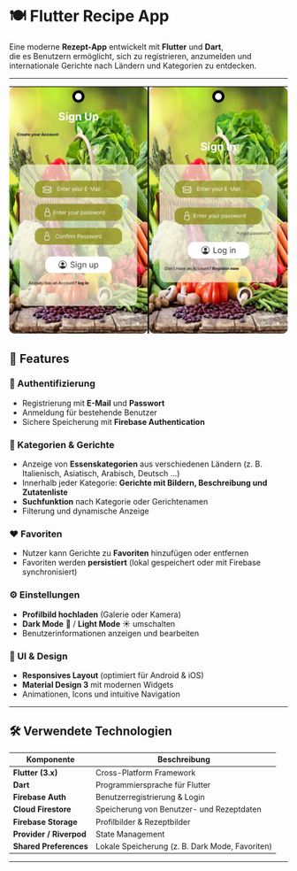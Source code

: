 # 🍽️ Flutter Recipe App

Eine moderne **Rezept-App** entwickelt mit **Flutter** und **Dart**,  
die es Benutzern ermöglicht, sich zu registrieren, anzumelden und internationale Gerichte nach Ländern und Kategorien zu entdecken.  

---


![QR Code Generator Screenshot](Bilder.png)




## 🚀 Features

### 🔐 Authentifizierung
- Registrierung mit **E-Mail** und **Passwort**  
- Anmeldung für bestehende Benutzer  
- Sichere Speicherung mit **Firebase Authentication**  

### 🍱 Kategorien & Gerichte
- Anzeige von **Essenskategorien** aus verschiedenen Ländern (z. B. Italienisch, Asiatisch, Arabisch, Deutsch …)  
- Innerhalb jeder Kategorie: **Gerichte mit Bildern, Beschreibung und Zutatenliste**  
- **Suchfunktion** nach Kategorie oder Gerichtenamen  
- Filterung und dynamische Anzeige  

### ❤️ Favoriten
- Nutzer kann Gerichte zu **Favoriten** hinzufügen oder entfernen  
- Favoriten werden **persistiert** (lokal gespeichert oder mit Firebase synchronisiert)

### ⚙️ Einstellungen
- **Profilbild hochladen** (Galerie oder Kamera)  
- **Dark Mode** 🌙 / **Light Mode** ☀️ umschalten  
- Benutzerinformationen anzeigen und bearbeiten  

### 📱 UI & Design
- **Responsives Layout** (optimiert für Android & iOS)  
- **Material Design 3** mit modernen Widgets  
- Animationen, Icons und intuitive Navigation  

---

## 🛠️ Verwendete Technologien

| Komponente | Beschreibung |
|-------------|--------------|
| **Flutter (3.x)** | Cross-Platform Framework |
| **Dart** | Programmiersprache für Flutter |
| **Firebase Auth** | Benutzerregistrierung & Login |
| **Cloud Firestore** | Speicherung von Benutzer- und Rezeptdaten |
| **Firebase Storage** | Profilbilder & Rezeptbilder |
| **Provider / Riverpod** | State Management |
| **Shared Preferences** | Lokale Speicherung (z. B. Dark Mode, Favoriten) |

---



